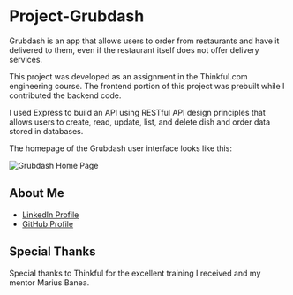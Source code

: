 # Project-Grubdash

Grubdash is an app that allows users to order from restaurants and have it delivered to them, even if the restaurant itself does not offer delivery services.

This project was developed as an assignment in the Thinkful.com engineering course. The frontend portion of this project was prebuilt while I contributed the backend code.

I used Express to build an API using RESTful API design principles that allows users to create, read, update, list, and delete dish and order data stored in databases.

The homepage of the Grubdash user interface looks like this:

![Grubdash Home Page](https://res.cloudinary.com/strive/image/upload/w_1000,h_1000,c_limit/1fc7f916e2146e659f7934a73b103e25-home.png)

## About Me

* [LinkedIn Profile](https://www.linkedin.com/in/david-arvidson/)
* [GitHub Profile](https://github.com/DavidxArvidson)

## Special Thanks

Special thanks to Thinkful for the excellent training I received and my mentor Marius Banea.
